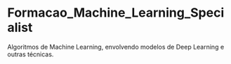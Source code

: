 # Formacao_Machine_Learning_Specialist
Algoritmos de Machine Learning, envolvendo modelos de Deep Learning e outras técnicas.
